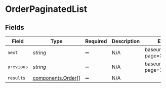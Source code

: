 # OrderPaginatedList


## Fields

| Field                                                  | Type                                                   | Required                                               | Description                                            | Example                                                |
| ------------------------------------------------------ | ------------------------------------------------------ | ------------------------------------------------------ | ------------------------------------------------------ | ------------------------------------------------------ |
| `next`                                                 | *string*                                               | :heavy_minus_sign:                                     | N/A                                                    | baseurl?page=3&results=10                              |
| `previous`                                             | *string*                                               | :heavy_minus_sign:                                     | N/A                                                    | baseurl?page=1&results=10                              |
| `results`                                              | [components.Order](../../models/components/order.md)[] | :heavy_minus_sign:                                     | N/A                                                    |                                                        |